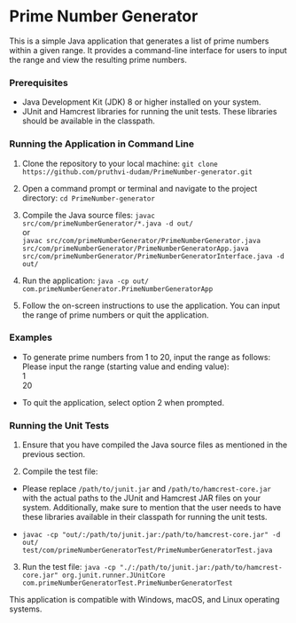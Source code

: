 # Prime Number Generator

This is a simple Java application that generates a list of prime numbers within a given range. It provides a command-line interface for users to input the range and view the resulting prime numbers.

### Prerequisites

- Java Development Kit (JDK) 8 or higher installed on your system.
- JUnit and Hamcrest libraries for running the unit tests. These libraries should be available in the classpath.

### Running the Application in Command Line

1. Clone the repository to your local machine: 
  `git clone https://github.com/pruthvi-dudam/PrimeNumber-generator.git`

2. Open a command prompt or terminal and navigate to the project directory:
  `cd PrimeNumber-generator`

3. Compile the Java source files:
  `javac src/com/primeNumberGenerator/*.java -d out/` <br>
  or <br>
  `javac src/com/primeNumberGenerator/PrimeNumberGenerator.java src/com/primeNumberGenerator/PrimeNumberGeneratorApp.java src/com/primeNumberGenerator/PrimeNumberGeneratorInterface.java -d out/`

4. Run the application:
  `java -cp out/ com.primeNumberGenerator.PrimeNumberGeneratorApp`

5. Follow the on-screen instructions to use the application. You can input the range of prime numbers or quit the application.

### Examples

- To generate prime numbers from 1 to 20, input the range as follows:
Please input the range (starting value and ending value):<br>
1 <br>
20

- To quit the application, select option 2 when prompted.

### Running the Unit Tests

1. Ensure that you have compiled the Java source files as mentioned in the previous section.

2. Compile the test file: 

- Please replace `/path/to/junit.jar` and `/path/to/hamcrest-core.jar` with the actual paths to the JUnit and Hamcrest JAR files on your system. Additionally, make sure to mention that the user needs to have these libraries available in their classpath for running the unit tests.

- `javac -cp "out/:/path/to/junit.jar:/path/to/hamcrest-core.jar" -d out/ test/com/primeNumberGeneratorTest/PrimeNumberGeneratorTest.java`
 
 3. Run the test file:
  `java -cp "./:/path/to/junit.jar:/path/to/hamcrest-core.jar" org.junit.runner.JUnitCore com.primeNumberGeneratorTest.PrimeNumberGeneratorTest`

This application is compatible with Windows, macOS, and Linux operating systems.



